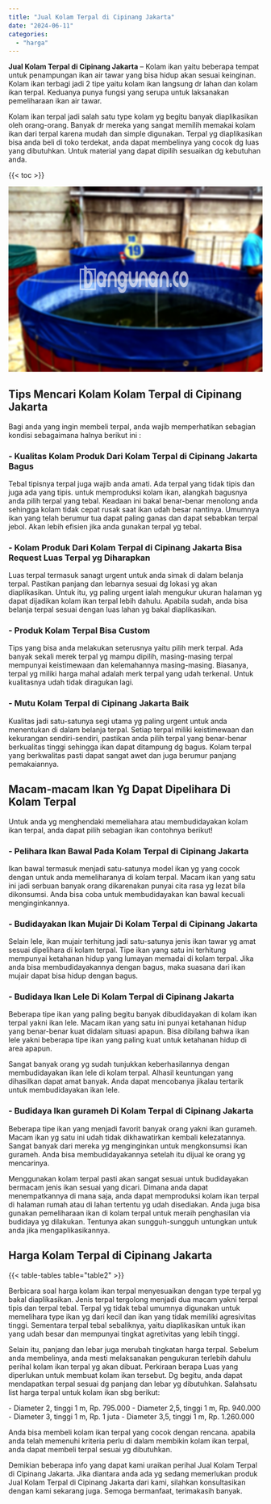 ```yaml
---
title: "Jual Kolam Terpal di Cipinang Jakarta"
date: "2024-06-11"
categories: 
  - "harga"
---
```


**Jual Kolam Terpal di Cipinang Jakarta** – Kolam ikan yaitu beberapa tempat untuk penampungan ikan air tawar yang bisa hidup akan sesuai keinginan. Kolam ikan terbagi jadi 2 tipe yaitu kolam ikan langsung dr lahan dan kolam ikan terpal. Keduanya punya fungsi yang serupa untuk laksanakan pemeliharaan ikan air tawar.

Kolam ikan terpal jadi salah satu type kolam yg begitu banyak diaplikasikan oleh orang-orang. Banyak dr mereka yang sangat memilih memakai kolam ikan dari terpal karena mudah dan simple digunakan. Terpal yg diaplikasikan bisa anda beli di toko terdekat, anda dapat membelinya yang cocok dg luas yang dibutuhkan. Untuk material yang dapat dipilih sesuaikan dg kebutuhan anda.

{{< toc >}}

![Jual Kolam Terpal di Cipinang Jakarta](/images/jual-kolam-terpal-31.png)

## Tips Mencari Kolam Kolam Terpal di Cipinang Jakarta

Bagi anda yang ingin membeli terpal, anda wajib memperhatikan sebagian kondisi sebagaimana halnya berikut ini :

### \- Kualitas Kolam Produk Dari Kolam Terpal di Cipinang Jakarta Bagus

Tebal tipisnya terpal juga wajib anda amati. Ada terpal yang tidak tipis dan juga ada yang tipis. untuk memproduksi kolam ikan, alangkah bagusnya anda pilih terpal yang tebal. Keadaan ini bakal benar-benar menolong anda sehingga kolam tidak cepat rusak saat ikan udah besar nantinya. Umumnya ikan yang telah berumur tua dapat paling ganas dan dapat sebabkan terpal jebol. Akan lebih efisien jika anda gunakan terpal yg tebal.

### \- Kolam Produk Dari Kolam Terpal di Cipinang Jakarta Bisa Request Luas Terpal yg Diharapkan

Luas terpal termasuk sanagt urgent untuk anda simak di dalam belanja terpal. Pastikan panjang dan lebarnya sesuai dg lokasi yg akan diaplikasikan. Untuk itu, yg paling urgent ialah mengukur ukuran halaman yg dapat dijadikan kolam ikan terpal lebih dahulu. Apabila sudah, anda bisa belanja terpal sesuai dengan luas lahan yg bakal diaplikasikan.

### \- Produk Kolam Terpal Bisa Custom

Tips yang bisa anda melakukan seterusnya yaitu pilih merk terpal. Ada banyak sekali merek terpal yg mampu dipilih, masing-masing terpal mempunyai keistimewaan dan kelemahannya masing-masing. Biasanya, terpal yg miliki harga mahal adalah merk terpal yang udah terkenal. Untuk kualitasnya udah tidak diragukan lagi.

### \- Mutu Kolam Terpal di Cipinang Jakarta Baik

Kualitas jadi satu-satunya segi utama yg paling urgent untuk anda menentukan di dalam belanja terpal. Setiap terpal miliki keistimewaan dan kekurangan sendiri-sendiri, pastikan anda pilih terpal yang benar-benar berkualitas tinggi sehingga ikan dapat ditampung dg bagus. Kolam terpal yang berkwalitas pasti dapat sangat awet dan juga berumur panjang pemakaiannya.

## Macam-macam Ikan Yg Dapat Dipelihara Di Kolam Terpal

Untuk anda yg menghendaki memeliahara atau membudidayakan kolam ikan terpal, anda dapat pilih sebagian ikan contohnya berikut!

### \- Pelihara Ikan Bawal Pada Kolam Terpal di Cipinang Jakarta

Ikan bawal termasuk menjadi satu-satunya model ikan yg yang cocok dengan untuk anda memeliharanya di kolam terpal. Macam ikan yang satu ini jadi serbuan banyak orang dikarenakan punyai cita rasa yg lezat bila dikonsumsi. Anda bisa coba untuk membudidayakan kan bawal kecuali menginginkannya.

### \- Budidayakan Ikan Mujair Di Kolam Terpal di Cipinang Jakarta

Selain lele, ikan mujair terhitung jadi satu-satunya jenis ikan tawar yg amat sesuai dipelihara di kolam terpal. Tipe ikan yang satu ini terhitung mempunyai ketahanan hidup yang lumayan memadai di kolam terpal. Jika anda bisa membudidayakannya dengan bagus, maka suasana dari ikan mujair dapat bisa hidup dengan bagus.

### \- Budidaya Ikan Lele Di Kolam Terpal di Cipinang Jakarta

Beberapa tipe ikan yang paling begitu banyak dibudidayakan di kolam ikan terpal yakni ikan lele. Macam ikan yang satu ini punyai ketahanan hidup yang benar-benar kuat didalam situasi apapun. Bisa dibilang bahwa ikan lele yakni beberapa tipe ikan yang paling kuat untuk ketahanan hidup di area apapun.

Sangat banyak orang yg sudah tunjukkan keberhasilannya dengan membudidayakan ikan lele di kolam terpal. Alhasil keuntungan yang dihasilkan dapat amat banyak. Anda dapat mencobanya jikalau tertarik untuk membudidayakan ikan lele.

### \- Budidaya Ikan gurameh Di Kolam Terpal di Cipinang Jakarta

Beberapa tipe ikan yang menjadi favorit banyak orang yakni ikan gurameh. Macam ikan yg satu ini udah tidak dikhawatirkan kembali kelezatannya. Sangat banyak dari mereka yg menginginkan untuk mengkonsumsi ikan gurameh. Anda bisa membudidayakannya setelah itu dijual ke orang yg mencarinya.

Menggunakan kolam terpal pasti akan sangat sesuai untuk budidayakan bermacam jenis ikan sesuai yang dicari. Dimana anda dapat menempatkannya di mana saja, anda dapat memproduksi kolam ikan terpal di halaman rumah atau di lahan tertentu yg udah disediakan. Anda juga bisa gunakan pemeliharaan ikan di kolam terpal untuk meraih penghasilan via budidaya yg dilakukan. Tentunya akan sungguh-sungguh untungkan untuk anda jika mengaplikasikannya.

## Harga Kolam Terpal di Cipinang Jakarta

{{< table-tables table="table2" >}}

Berbicara soal harga kolam ikan terpal menyesuaikan dengan type terpal yg bakal diaplikasikan. Jenis terpal tergolong menjadi dua macam yakni terpal tipis dan terpal tebal. Terpal yg tidak tebal umumnya digunakan untuk memelihara type ikan yg dari kecil dan ikan yang tidak memiliki agresivitas tinggi. Sementara terpal tebal sebaliknya, yaitu diaplikasikan untuk ikan yang udah besar dan mempunyai tingkat agretivitas yang lebih tinggi.

Selain itu, panjang dan lebar juga merubah tingkatan harga terpal. Sebelum anda membelinya, anda mesti melaksanakan pengukuran terlebih dahulu perihal kolam ikan terpal yg akan dibuat. Perkiraan berapa Luas yang diperlukan untuk membuat kolam ikan tersebut. Dg begitu, anda dapat mendapatkan terpal sesuai dg panjang dan lebar yg dibutuhkan. Salahsatu list harga terpal untuk kolam ikan sbg berikut:

\- Diameter 2, tinggi 1 m, Rp. 795.000 - Diameter 2,5, tinggi 1 m, Rp. 940.000 - Diameter 3, tinggi 1 m, Rp. 1 juta - Diameter 3,5, tinggi 1 m, Rp. 1.260.000

Anda bisa membeli kolam ikan terpal yang cocok dengan rencana. apabila anda telah memenuhi kriteria perlu di dalam membikin kolam ikan terpal, anda dapat membeli terpal sesuai yg dibutuhkan.

Demikian beberapa info yang dapat kami uraikan perihal Jual Kolam Terpal di Cipinang Jakarta. Jika diantara anda ada yg sedang memerlukan produk Jual Kolam Terpal di Cipinang Jakarta dari kami, silahkan konsultasikan dengan kami sekarang juga. Semoga bermanfaat, terimakasih banyak.
